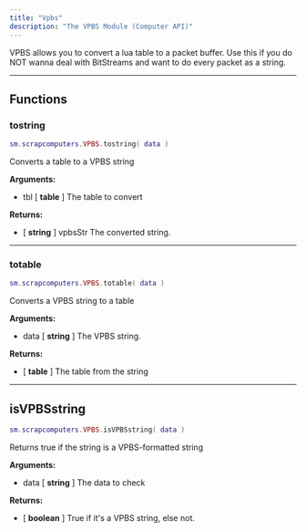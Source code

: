 ```yaml
---
title: "Vpbs"
description: "The VPBS Module (Computer API)"
---
```


VPBS allows you to convert a lua table to a packet buffer. Use this if you do NOT wanna deal with BitStreams and want to do every packet as a string.

---

## Functions

### tostring

```lua
sm.scrapcomputers.VPBS.tostring( data )
```

Converts a table to a VPBS string

**Arguments:**
- tbl [ **table** ] The table to convert

**Returns:**
- [ **string** ] vpbsStr The converted string.

---

### totable

```lua
sm.scrapcomputers.VPBS.totable( data )
```

Converts a VPBS string to a table

**Arguments:**
- data [ **string** ] The VPBS string.

**Returns:**
- [ **table** ] The table from the string

---

## isVPBSstring

```lua
sm.scrapcomputers.VPBS.isVPBSstring( data )
```

Returns true if the string is a VPBS-formatted string

**Arguments:**
- data [ **string** ] The data to check

**Returns:**
- [ **boolean** ] True if it's a VPBS string, else not.
